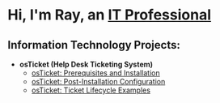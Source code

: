 <h1>Hi, I'm Ray, an <a href="[https://linkedin.com/in/Josh](https://www.linkedin.com/in/raymond-roberson-b36146200/)">IT Professional</a></h1>

<h2>Information Technology Projects:</h2>

- <b>osTicket (Help Desk Ticketing System)</b>
  - [osTicket: Prerequisites and Installation](https://github.com/raymondrob311/osticket-prereqs)
  - [osTicket: Post-Installation Configuration](https://github.com/raymondrob311/post-install-config)
  - [osTicket: Ticket Lifecycle Examples](https://github.com/joshmadakorcc/ticket-lifecycle)
